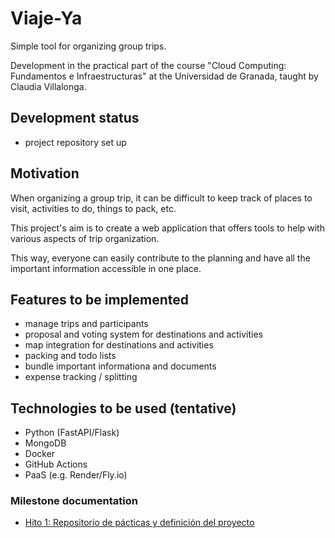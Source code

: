 # Viaje-Ya
Simple tool for organizing group trips.

Development in the practical part of the course "Cloud Computing: Fundamentos e Infraestructuras" at the Universidad de Granada, taught by Claudia Villalonga.

## Development status
- project repository set up

## Motivation
When organizing a group trip, it can be difficult to keep track of places to visit, activities to do, things to pack, etc.

This project's aim is to create a web application that offers tools to help with various aspects of trip organization.

This way, everyone can easily contribute to the planning and have all the important information accessible in one place.

## Features to be implemented
- manage trips and participants
- proposal and voting system for destinations and activities
- map integration for destinations and activities
- packing and todo lists
- bundle important informationa and documents
- expense tracking / splitting

<!-- Tecnologías base: Python (FastAPI/Flask), MongoDB, Docker, GitHub Actions, PaaS (Render/Fly.io). -->
## Technologies to be used (tentative)
- Python (FastAPI/Flask)
- MongoDB
- Docker
- GitHub Actions
- PaaS (e.g. Render/Fly.io)

### Milestone documentation
- [Hito 1: Repositorio de pácticas y definición del proyecto](docs-milestones/H1.md)